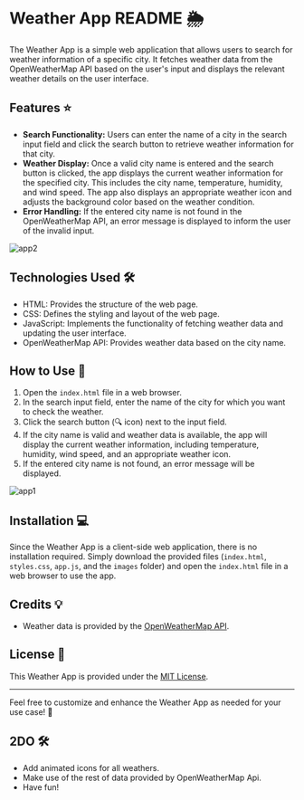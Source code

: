 # Weather App README 🌦️

The Weather App is a simple web application that allows users to search for weather information of a specific city. It fetches weather data from the OpenWeatherMap API based on the user's input and displays the relevant weather details on the user interface.

## Features ⭐

- **Search Functionality:** Users can enter the name of a city in the search input field and click the search button to retrieve weather information for that city.
- **Weather Display:** Once a valid city name is entered and the search button is clicked, the app displays the current weather information for the specified city. This includes the city name, temperature, humidity, and wind speed. The app also displays an appropriate weather icon and adjusts the background color based on the weather condition.
- **Error Handling:** If the entered city name is not found in the OpenWeatherMap API, an error message is displayed to inform the user of the invalid input.

![app2](https://github.com/oskalbarczyk/weather-app-vanilla-javascript/assets/106467480/8565d572-0868-4a0e-8c04-cb1db6a39d70)

## Technologies Used 🛠️

- HTML: Provides the structure of the web page.
- CSS: Defines the styling and layout of the web page.
- JavaScript: Implements the functionality of fetching weather data and updating the user interface.
- OpenWeatherMap API: Provides weather data based on the city name.

## How to Use 🚀

1. Open the `index.html` file in a web browser.
2. In the search input field, enter the name of the city for which you want to check the weather.
3. Click the search button (🔍 icon) next to the input field.
4. If the city name is valid and weather data is available, the app will display the current weather information, including temperature, humidity, wind speed, and an appropriate weather icon.
5. If the entered city name is not found, an error message will be displayed.

![app1](https://github.com/oskalbarczyk/weather-app-vanilla-javascript/assets/106467480/03a8ce0a-d57b-4c52-beb1-1c00344defd8)



## Installation 💻

Since the Weather App is a client-side web application, there is no installation required. Simply download the provided files (`index.html`, `styles.css`, `app.js`, and the `images` folder) and open the `index.html` file in a web browser to use the app.

## Credits 💡

- Weather data is provided by the [OpenWeatherMap API](https://openweathermap.org/).

## License 📄

This Weather App is provided under the [MIT License](LICENSE).

---

Feel free to customize and enhance the Weather App as needed for your use case! 🌈
## 2DO 🛠️
- Add animated icons for all weathers.
- Make use of the rest of data provided by OpenWeatherMap Api.
- Have fun!
